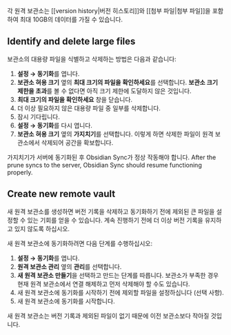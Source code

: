 각 원격 보관소는 [[version history|버전 히스토리]]와 [[첨부 파일|첨부 파일]]을 포함하여 최대 10GB의 데이터를 가질 수 있습니다.

## Identify and delete large files

보관소의 대용량 파일을 식별하고 삭제하는 방법은 다음과 같습니다:

1. **설정 → 동기화**를 엽니다.
2. **보관소 혀용 크기** 옆의 **최대 크기의 파일을 확인하세요**를 선택합니다. **보관소 크기 제한을 초과**를 볼 수 없다면 아직 크기 제한에 도달하지 않은 것입니다.
3. **최대 크기의 파일을 확인하세요** 창을 닫습니다.
4. 더 이상 필요하지 않은 대용량 파일 중 일부를 삭제합니다.
5. 잠시 기다립니다.
6. **설정 → 동기화**를 다시 엽니다.
7. **보관소 혀용 크기** 옆의 **가지치기**를 선택합니다. 이렇게 하면 삭제한 파일이 원격 보관소에서 삭제되어 공간을 확보합니다.

가지치기가 서버에 동기화된 후 Obsidian Sync가 정상 작동해야 합니다.
After the prune syncs to the server, Obsidian Sync should resume functioning properly.

## Create new remote vault

새 원격 보관소를 생성하면 버전 기록을 삭제하고 동기화하기 전에 제외된 큰 파일을 설정할 수 있는 기회를 얻을 수 있습니다. 계속 진행하기 전에 더 이상 버전 기록을 유지하고 있지 않도록 하십시오.

새 원격 보관소에 동기화하려면 다음 단계를 수행하십시오:

1. **설정 → 동기화**를 엽니다.
2. **원격 보관소 관리** 옆의 **관리**를 선택합니다.
3. **새 원격 보관소 만들기**을 선택하고 만드는 단계를 따릅니다. 보관소가 부족한 경우 현재 원격 보관소에서 연결 해제하고 먼저 삭제해야 할 수도 있습니다.
4. 새 원격 보관소에 동기화를 시작하기 전에 제외할 파일을 설정하십니다 (선택 사항).
5. 새 원격 보관소에 동기화를 시작합니다.

새 원격 보관소는 버전 기록과 제외된 파일이 없기 때문에 이전 보관소보다 작아질 것입니다.
